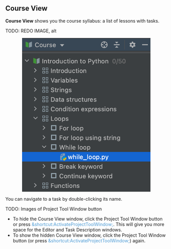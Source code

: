 ## Course View

<b>Course View</b> shows you the course syllabus: a list of lessons with tasks.

<style>
img {
  display: block;
  margin-left: auto;
  margin-right: auto;
}
</style>

TODO: REDO IMAGE, alt

<img src="edu_course_view_dark.png" class="center" width=400>

You can navigate to a task by double-clicking its name.

TODO: Images of Project Tool Window button

- To hide the Course View window, click the Project Tool Window button or press <span style="color: #509DD6">&shortcut:ActivateProjectToolWindow;</span>. This will give you more space for the Editor and Task Description windows.
- To show the hidden Course View window, click the Project Tool Window button (or press <span style="color: #509DD6">&shortcut:ActivateProjectToolWindow;</span>) again.